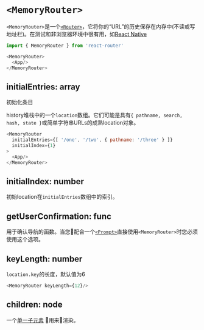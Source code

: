 # `<MemoryRouter>`

`<MemoryRouter>`是一个[`<Router>`](Router.md)，它将你的“URL”的历史保存在内存中(不读或写地址栏)。在测试和非浏览器环境中很有用，如[React Native](https://facebook.github.io/react-native/)

```js
import { MemoryRouter } from 'react-router'

<MemoryRouter>
  <App/>
</MemoryRouter>
```

## initialEntries: array
初始化条目

history堆栈中的一个`location`数组。它们可能是具有`{ pathname, search, hash, state }`或简单字符串URLs的成熟location对象。

```js
<MemoryRouter
  initialEntries={[ '/one', '/two', { pathname: '/three' } ]}
  initialIndex={1}
>
  <App/>
</MemoryRouter>
```

## initialIndex: number

初始location在`initialEntries`数组中的索引。

## getUserConfirmation: func


用于确认导航的函数。当您配合一个[`<Prompt>`](./Prompt.md)直接使用`<MemoryRouter>`时您必须使用这个选项。

## keyLength: number

`location.key`的长度，默认值为6

```js
<MemoryRouter keyLength={12}/>
```

## children: node

一个[单一子元素](https://facebook.github.io/react/docs/react-api.html#react.children.only) 用来渲染。
